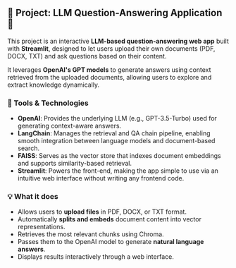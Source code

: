 ## 📘 Project: LLM Question-Answering Application 🤖

This project is an interactive **LLM-based question-answering web app** built with **Streamlit**, designed to let users upload their own documents (PDF, DOCX, TXT) and ask questions based on their content.

It leverages **OpenAI's GPT models** to generate answers using context retrieved from the uploaded documents, allowing users to explore and extract knowledge dynamically.

### 🔧 Tools & Technologies

- **OpenAI**: Provides the underlying LLM (e.g., GPT-3.5-Turbo) used for generating context-aware answers.
- **LangChain**: Manages the retrieval and QA chain pipeline, enabling smooth integration between language models and document-based search.
- **FAISS**: Serves as the vector store that indexes document embeddings and supports similarity-based retrieval.
- **Streamlit**: Powers the front-end, making the app simple to use via an intuitive web interface without writing any frontend code.

### 💡 What it does

- Allows users to **upload files** in PDF, DOCX, or TXT format.
- Automatically **splits and embeds** document content into vector representations.
- Retrieves the most relevant chunks using Chroma.
- Passes them to the OpenAI model to generate **natural language answers**.
- Displays results interactively through a web interface.
